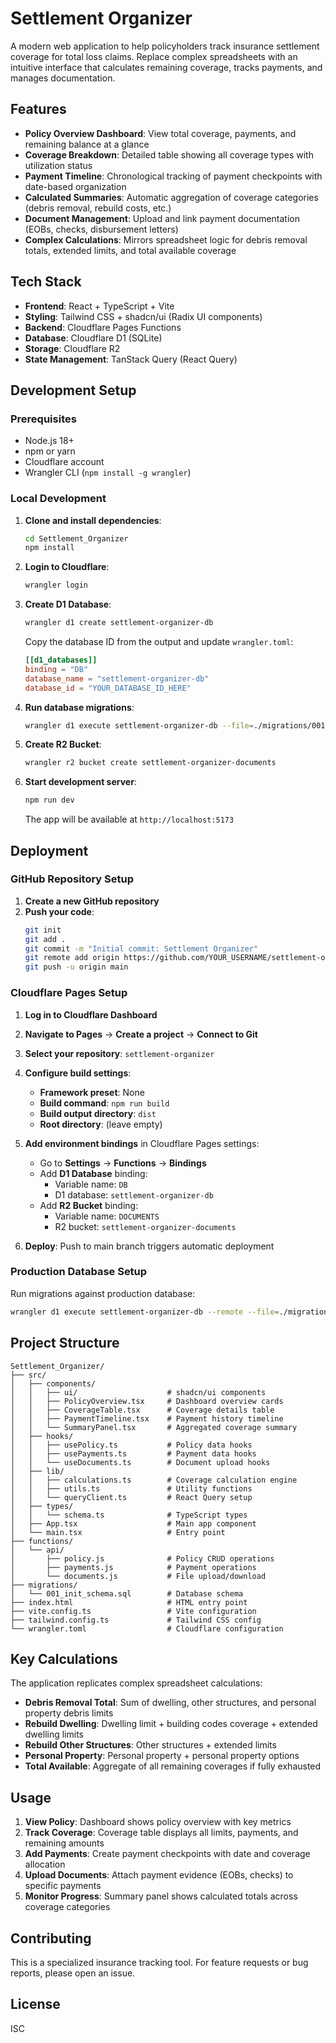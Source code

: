 # Settlement Organizer

A modern web application to help policyholders track insurance settlement coverage for total loss claims. Replace complex spreadsheets with an intuitive interface that calculates remaining coverage, tracks payments, and manages documentation.

## Features

- **Policy Overview Dashboard**: View total coverage, payments, and remaining balance at a glance
- **Coverage Breakdown**: Detailed table showing all coverage types with utilization status
- **Payment Timeline**: Chronological tracking of payment checkpoints with date-based organization
- **Calculated Summaries**: Automatic aggregation of coverage categories (debris removal, rebuild costs, etc.)
- **Document Management**: Upload and link payment documentation (EOBs, checks, disbursement letters)
- **Complex Calculations**: Mirrors spreadsheet logic for debris removal totals, extended limits, and total available coverage

## Tech Stack

- **Frontend**: React + TypeScript + Vite
- **Styling**: Tailwind CSS + shadcn/ui (Radix UI components)
- **Backend**: Cloudflare Pages Functions
- **Database**: Cloudflare D1 (SQLite)
- **Storage**: Cloudflare R2
- **State Management**: TanStack Query (React Query)

## Development Setup

### Prerequisites

- Node.js 18+ 
- npm or yarn
- Cloudflare account
- Wrangler CLI (`npm install -g wrangler`)

### Local Development

1. **Clone and install dependencies**:
   ```bash
   cd Settlement_Organizer
   npm install
   ```

2. **Login to Cloudflare**:
   ```bash
   wrangler login
   ```

3. **Create D1 Database**:
   ```bash
   wrangler d1 create settlement-organizer-db
   ```
   
   Copy the database ID from the output and update `wrangler.toml`:
   ```toml
   [[d1_databases]]
   binding = "DB"
   database_name = "settlement-organizer-db"
   database_id = "YOUR_DATABASE_ID_HERE"
   ```

4. **Run database migrations**:
   ```bash
   wrangler d1 execute settlement-organizer-db --file=./migrations/001_init_schema.sql
   ```

5. **Create R2 Bucket**:
   ```bash
   wrangler r2 bucket create settlement-organizer-documents
   ```

6. **Start development server**:
   ```bash
   npm run dev
   ```

   The app will be available at `http://localhost:5173`

## Deployment

### GitHub Repository Setup

1. **Create a new GitHub repository**
2. **Push your code**:
   ```bash
   git init
   git add .
   git commit -m "Initial commit: Settlement Organizer"
   git remote add origin https://github.com/YOUR_USERNAME/settlement-organizer.git
   git push -u origin main
   ```

### Cloudflare Pages Setup

1. **Log in to Cloudflare Dashboard**
2. **Navigate to Pages** → **Create a project** → **Connect to Git**
3. **Select your repository**: `settlement-organizer`
4. **Configure build settings**:
   - **Framework preset**: None
   - **Build command**: `npm run build`
   - **Build output directory**: `dist`
   - **Root directory**: (leave empty)

5. **Add environment bindings** in Cloudflare Pages settings:
   - Go to **Settings** → **Functions** → **Bindings**
   - Add **D1 Database** binding:
     - Variable name: `DB`
     - D1 database: `settlement-organizer-db`
   - Add **R2 Bucket** binding:
     - Variable name: `DOCUMENTS`
     - R2 bucket: `settlement-organizer-documents`

6. **Deploy**: Push to main branch triggers automatic deployment

### Production Database Setup

Run migrations against production database:
```bash
wrangler d1 execute settlement-organizer-db --remote --file=./migrations/001_init_schema.sql
```

## Project Structure

```
Settlement_Organizer/
├── src/
│   ├── components/
│   │   ├── ui/                    # shadcn/ui components
│   │   ├── PolicyOverview.tsx     # Dashboard overview cards
│   │   ├── CoverageTable.tsx      # Coverage details table
│   │   ├── PaymentTimeline.tsx    # Payment history timeline
│   │   └── SummaryPanel.tsx       # Aggregated coverage summary
│   ├── hooks/
│   │   ├── usePolicy.ts           # Policy data hooks
│   │   ├── usePayments.ts         # Payment data hooks
│   │   └── useDocuments.ts        # Document upload hooks
│   ├── lib/
│   │   ├── calculations.ts        # Coverage calculation engine
│   │   ├── utils.ts               # Utility functions
│   │   └── queryClient.ts         # React Query setup
│   ├── types/
│   │   └── schema.ts              # TypeScript types
│   ├── App.tsx                    # Main app component
│   └── main.tsx                   # Entry point
├── functions/
│   └── api/
│       ├── policy.js              # Policy CRUD operations
│       ├── payments.js            # Payment operations
│       └── documents.js           # File upload/download
├── migrations/
│   └── 001_init_schema.sql        # Database schema
├── index.html                     # HTML entry point
├── vite.config.ts                 # Vite configuration
├── tailwind.config.ts             # Tailwind CSS config
└── wrangler.toml                  # Cloudflare configuration
```

## Key Calculations

The application replicates complex spreadsheet calculations:

- **Debris Removal Total**: Sum of dwelling, other structures, and personal property debris limits
- **Rebuild Dwelling**: Dwelling limit + building codes coverage + extended dwelling limits
- **Rebuild Other Structures**: Other structures + extended limits
- **Personal Property**: Personal property + personal property options
- **Total Available**: Aggregate of all remaining coverages if fully exhausted

## Usage

1. **View Policy**: Dashboard shows policy overview with key metrics
2. **Track Coverage**: Coverage table displays all limits, payments, and remaining amounts
3. **Add Payments**: Create payment checkpoints with date and coverage allocation
4. **Upload Documents**: Attach payment evidence (EOBs, checks) to specific payments
5. **Monitor Progress**: Summary panel shows calculated totals across coverage categories

## Contributing

This is a specialized insurance tracking tool. For feature requests or bug reports, please open an issue.

## License

ISC


